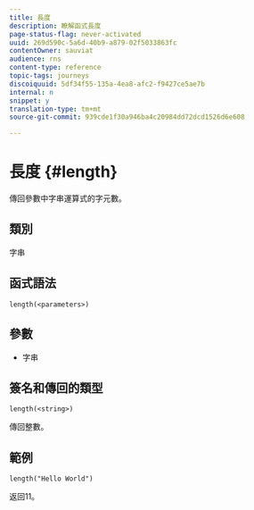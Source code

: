 ```yaml
---
title: 長度
description: 瞭解函式長度
page-status-flag: never-activated
uuid: 269d590c-5a6d-40b9-a879-02f5033863fc
contentOwner: sauviat
audience: rns
content-type: reference
topic-tags: journeys
discoiquuid: 5df34f55-135a-4ea8-afc2-f9427ce5ae7b
internal: n
snippet: y
translation-type: tm+mt
source-git-commit: 939cde1f30a946ba4c20984dd72dcd1526d6e608

---
```



# 長度 {#length}

傳回參數中字串運算式的字元數。

## 類別

字串

## 函式語法

`length(<parameters>)`

## 參數

* 字串

## 簽名和傳回的類型

`length(<string>)`

傳回整數。

## 範例

`length("Hello World")`

返回11。
